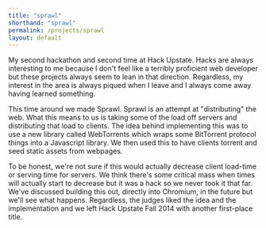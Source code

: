 ```yaml
---
title: "sprawl"
shorthand: "sprawl"
permalink: /projects/sprawl
layout: default
---
```

My second hackathon and second time at Hack Upstate. Hacks are always interesting to me because I don't feel like a terribly proficient web developer but these projects always seem to lean in that direction. Regardless, my interest in the area is always piqued when I leave and I always come away having learned something.

This time around we made Sprawl. Sprawl is an attempt at "distributing" the web. What this means to us is taking some of the load off servers and distributing that load to clients. The idea behind implementing this was to use a new library called WebTorrents which wraps some BitTorrent protocol things into a Javascript library. We then used this to have clients torrent and seed static assets from webpages.

To be honest, we're not sure if this would actually decrease client load-time or serving time for servers. We think there's some critical mass when times will actually start to decrease but it was a hack so we never took it that far. We've discussed building this out, directly into Chromium, in the future but we'll see what happens. Regardless, the judges liked the idea and the implementation and we left Hack Upstate Fall 2014 with another first-place title.